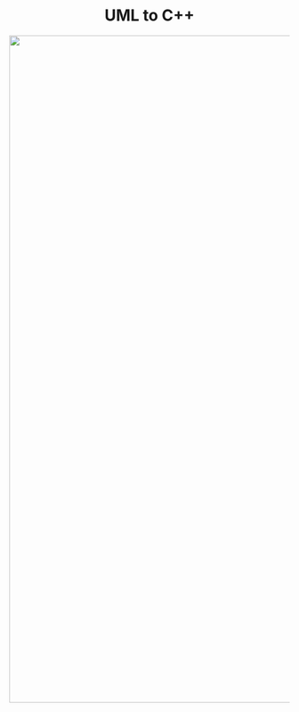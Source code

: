 <div align = "center">
<h1>UML to C++</h1>
<img width="1198" alt="UML" src="https://user-images.githubusercontent.com/98834723/173087707-73554776-4d58-4490-a4a1-d7de9590540f.png">
</div>
